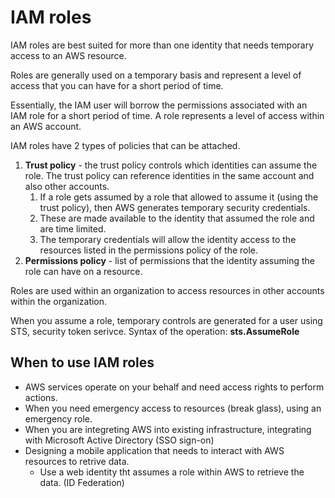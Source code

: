 # IAM roles

IAM roles are best suited for more than one identity that needs temporary access to an AWS resource.

Roles are generally used on a temporary basis and represent a level of access that you can have for a short period of time.

Essentially, the IAM user will borrow the permissions associated with an IAM role for a short period of time. A role represents a level of access within an AWS account.

IAM roles have 2 types of policies that can be attached.

1. **Trust policy** - the trust policy controls which identities can assume the role.  The trust policy can reference identities in the same account and also other accounts.
   1. If a role gets assumed by a role that allowed to assume it (using the trust policy), then AWS generates temporary security credentials.
   2. These are made available to the identity that assumed the role and are time limited.
   3. The temporary credentials will allow the identity access to the resources listed in the permissions policy of the role.
2. **Permissions policy** - list of permissions that the identity assuming the role can have on a resource.

Roles are used within an organization to access resources in other accounts within the organization.

When you assume a role, temporary controls are generated for a user using STS, security token serivce. Syntax of the operation: **sts.AssumeRole**

## When to use IAM roles

- AWS services operate on your behalf and need access rights to perform actions.
- When you need emergency access to resources (break glass), using an emergency role.
- When you are integreting AWS into existing infrastructure, integrating with Microsoft Active Directory (SSO sign-on)
- Designing a mobile application that needs to interact with AWS resources to retrive data.
  - Use a web identity tht assumes a role within AWS to retrieve the data.  (ID Federation)
